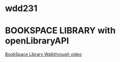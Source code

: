# wdd231
# BOOKSPACE LIBRARY with openLibraryAPI

[BookSpace Library Walkthrough video](https://youtu.be/8lExqg81svk)
